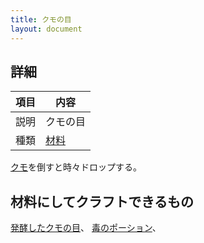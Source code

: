 ```yaml
---
title: クモの目
layout: document
---
```

## 詳細

|項目|内容|
|---|---|
|説明|クモの目|
|種類|[材料](材料)|

[クモ](クモ)を倒すと時々ドロップする。

## 材料にしてクラフトできるもの

[発酵したクモの目](発酵したクモの目)、
[毒のポーション](毒のポーション)、
